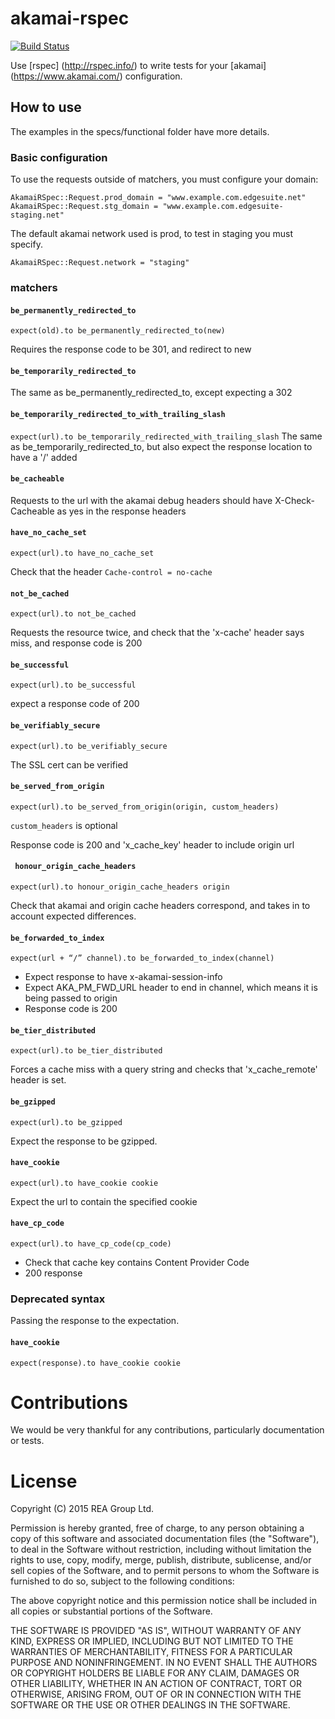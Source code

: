 # akamai-rspec
[![Build Status](https://travis-ci.org/realestate-com-au/akamai-rspec.svg?branch=master)](https://travis-ci.org/realestate-com-au/akamai-rspec)

Use [rspec] (http://rspec.info/) to write tests for your [akamai] (https://www.akamai.com/) configuration.

## How to use

The examples in the specs/functional folder have more details.

### Basic configuration
To use the requests outside of matchers, you must configure your domain:

```
AkamaiRSpec::Request.prod_domain = "www.example.com.edgesuite.net"
AkamaiRSpec::Request.stg_domain = "www.example.com.edgesuite-staging.net"
```

The default akamai network used is prod, to test in staging you must specify.
```
AkamaiRSpec::Request.network = "staging"
```

### matchers

#### ``` be_permanently_redirected_to ```
``` expect(old).to be_permanently_redirected_to(new) ```

Requires the response code to be 301, and redirect to new

#### ``` be_temporarily_redirected_to ```
The same as be_permanently_redirected_to, except expecting a 302

#### ``` be_temporarily_redirected_to_with_trailing_slash ```
```expect(url).to be_temporarily_redirected_with_trailing_slash```
The same as be_temporarily_redirected_to, but also expect the response location to have a '/' added

#### ``` be_cacheable ```
Requests to the url with the akamai debug headers should have X-Check-Cacheable as yes in the
response headers

#### ``` have_no_cache_set ```
```
expect(url).to have_no_cache_set
```
Check that the header ```Cache-control = no-cache```

#### ``` not_be_cached ```
```expect(url).to not_be_cached```

Requests the resource twice, and check that the 'x-cache' header says miss, and response code is 200

#### ``` be_successful ```
```
expect(url).to be_successful
```

expect a response code of 200

#### ``` be_verifiably_secure ```
```expect(url).to be_verifiably_secure```

The SSL cert can be verified

#### ``` be_served_from_origin ```
```expect(url).to be_served_from_origin(origin, custom_headers)```

`custom_headers` is optional

Response code is 200 and 'x_cache_key' header to include origin url

#### ``` honour_origin_cache_headers```
```expect(url).to honour_origin_cache_headers origin```

Check that akamai and origin cache headers correspond, and takes in to account expected differences.

#### ``` be_forwarded_to_index ```
```expect(url + “/” channel).to be_forwarded_to_index(channel)```

- Expect response to have x-akamai-session-info
- Expect AKA_PM_FWD_URL header to end in channel, which means it is being passed to origin
- Response code is 200

#### ``` be_tier_distributed ```
```expect(url).to be_tier_distributed```

Forces a cache miss with a query string and checks that 'x_cache_remote' header is set.

#### ``` be_gzipped ```
```expect(url).to be_gzipped```

Expect the response to be gzipped.

#### ``` have_cookie ```
```expect(url).to have_cookie cookie```

Expect the url to contain the specified cookie

#### ``` have_cp_code ```
```expect(url).to have_cp_code(cp_code)```

- Check that cache key contains Content Provider Code
- 200 response

### Deprecated syntax

Passing the response to the expectation.

#### ``` have_cookie ```
```expect(response).to have_cookie cookie```


# Contributions
We would be very thankful for any contributions, particularly documentation or tests.

# License
Copyright (C) 2015 REA Group Ltd.

Permission is hereby granted, free of charge, to any person obtaining a copy of this software and associated documentation files (the "Software"), to deal in the Software without restriction, including without limitation the rights to use, copy, modify, merge, publish, distribute, sublicense, and/or sell copies of the Software, and to permit persons to whom the Software is furnished to do so, subject to the following conditions:

The above copyright notice and this permission notice shall be included in all copies or substantial portions of the Software.

THE SOFTWARE IS PROVIDED "AS IS", WITHOUT WARRANTY OF ANY KIND, EXPRESS OR IMPLIED, INCLUDING BUT NOT LIMITED TO THE WARRANTIES OF MERCHANTABILITY, FITNESS FOR A PARTICULAR PURPOSE AND NONINFRINGEMENT. IN NO EVENT SHALL THE AUTHORS OR COPYRIGHT HOLDERS BE LIABLE FOR ANY CLAIM, DAMAGES OR OTHER LIABILITY, WHETHER IN AN ACTION OF CONTRACT, TORT OR OTHERWISE, ARISING FROM, OUT OF OR IN CONNECTION WITH THE SOFTWARE OR THE USE OR OTHER DEALINGS IN THE SOFTWARE.
